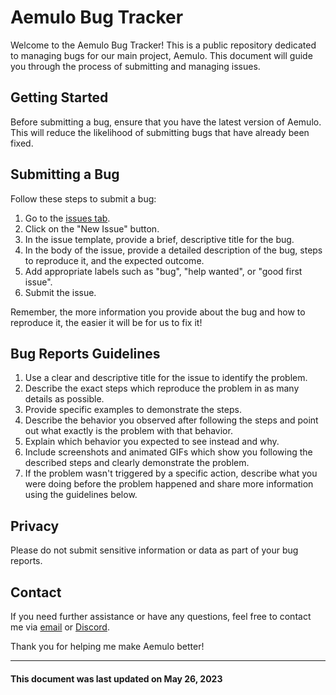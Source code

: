 # Aemulo Bug Tracker

Welcome to the Aemulo Bug Tracker! This is a public repository dedicated to managing bugs for our main project, Aemulo. This document will guide you through the process of submitting and managing issues. 

## Getting Started

Before submitting a bug, ensure that you have the latest version of Aemulo. This will reduce the likelihood of submitting bugs that have already been fixed.

## Submitting a Bug

Follow these steps to submit a bug:

1. Go to the [issues tab](https://github.com/Aemulo/Aemulo/issues).
2. Click on the "New Issue" button.
3. In the issue template, provide a brief, descriptive title for the bug.
4. In the body of the issue, provide a detailed description of the bug, steps to reproduce it, and the expected outcome.
5. Add appropriate labels such as "bug", "help wanted", or "good first issue". 
6. Submit the issue.

Remember, the more information you provide about the bug and how to reproduce it, the easier it will be for us to fix it!

## Bug Reports Guidelines

1. Use a clear and descriptive title for the issue to identify the problem.
2. Describe the exact steps which reproduce the problem in as many details as possible. 
3. Provide specific examples to demonstrate the steps. 
4. Describe the behavior you observed after following the steps and point out what exactly is the problem with that behavior.
5. Explain which behavior you expected to see instead and why.
6. Include screenshots and animated GIFs which show you following the described steps and clearly demonstrate the problem.
7. If the problem wasn't triggered by a specific action, describe what you were doing before the problem happened and share more information using the guidelines below.

## Privacy

Please do not submit sensitive information or data as part of your bug reports. 

## Contact

If you need further assistance or have any questions, feel free to contact me via [email](mailto:support@anamy.gay) or [Discord](https://discord.gg/cNpp2S5).

Thank you for helping me make Aemulo better!

---
#### This document was last updated on May 26, 2023
